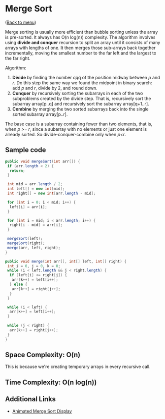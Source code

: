 # Merge Sort

([Back to menu](/README.md))

Merge sorting is usually more efficient than bubble sorting unless the array is pre-sorted. It always has O(n log(n)) complexity. The algorithm involves using **divide and conquer** recursion to split an array until it consists of many arrays with lengths of one. It then merges those sub-arrays back together incrementally, moving the smallest number to the far left and the largest to the far right.

Algorithm:

1. **Divide** by finding the number qqq of the position midway between *p* and *r*. Do this step the same way we found the midpoint in binary search: add *p* and *r*, divide by 2, and round down.
2. **Conquer** by recursively sorting the subarrays in each of the two subproblems created by the divide step. That is, recursively sort the subarray array[p..q] and recursively sort the subarray array[q+1..r].
3. **Combine** by merging the two sorted subarrays back into the single sorted subarray array[p..r].

The base case is a subarray containing fewer than two elements, that is, when *p >= r*, since a subarray with no elements or just one element is already sorted. So divide-conquer-combine only when *p<r*.

## Sample code

```java
public void mergeSort(int arr[]) {
 if (arr.length < 2) {
  return;
 }

 int mid = arr.length / 2;
 int left[] = new int[mid];
 int right[] = new int[arr.length - mid];

 for (int i = 0; i < mid; i++) {
  left[i] = arr[i];
 }

 for (int i = mid; i < arr.length; i++) {
  right[i - mid] = arr[i];
 }

 mergeSort(left);
 mergeSort(right);
 merge(arr, left, right);
}

public void merge(int arr[], int[] left, int[] right) {
 int i = 0, j = 0, k = 0;
 while (i < left.length && j < right.length) {
  if (left[i] <= right[j]) {
   arr[k++] = left[i++];
  } else {
   arr[k++] = right[j++];
  }
 }

 while (i < left) {
  arr[k++] = left[i++];
 }
 
 while (j < right) {
  arr[k++] = right[j++];
 }
}

```

## Space Complexity: O(n)

This is because we're creating temporary arrays in every recursive call.

## Time Complexity: O(n log(n))

## Additional Links

* [Animated Merge Sort Display](https://www.toptal.com/developers/sorting-algorithms/merge-sort)
